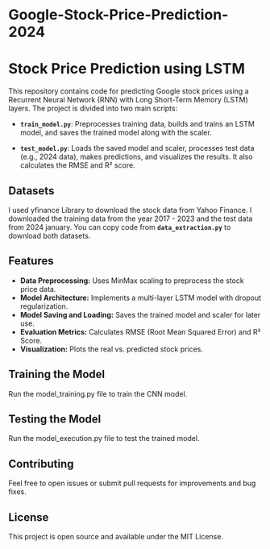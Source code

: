 # Google-Stock-Price-Prediction-2024

# Stock Price Prediction using LSTM

This repository contains code for predicting Google stock prices using a Recurrent Neural Network (RNN) with Long Short-Term Memory (LSTM) layers. The project is divided into two main scripts:
- **`train_model.py`**: Preprocesses training data, builds and trains an LSTM model, and saves the trained model along with the scaler.

- **`test_model.py`**: Loads the saved model and scaler, processes test data (e.g., 2024 data), makes predictions, and visualizes the results. It also calculates the RMSE and R² score.

## Datasets
I used yfinance Library to download the stock data from Yahoo Finance.
I downloaded the training data from the year 2017 - 2023 and the test data from 2024 january.
You can copy code from **`data_extraction.py`** to download both datasets.


## Features

- **Data Preprocessing:** Uses MinMax scaling to preprocess the stock price data.
- **Model Architecture:** Implements a multi-layer LSTM model with dropout regularization.
- **Model Saving and Loading:** Saves the trained model and scaler for later use.
- **Evaluation Metrics:** Calculates RMSE (Root Mean Squared Error) and R² Score.
- **Visualization:** Plots the real vs. predicted stock prices.

## Training the Model
Run the model_training.py file to train the CNN model.

## Testing the Model
Run the model_execution.py file to test the trained model.

## Contributing
Feel free to open issues or submit pull requests for improvements and bug fixes.

## License
This project is open source and available under the MIT License.

